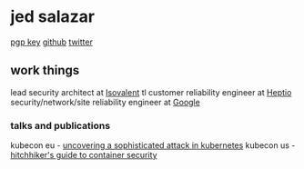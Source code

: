 # jed salazar
[pgp key](https://youtu.be/dQw4w9WgXcQ)
[github](https://github.com/jedsalazar)
[twitter](https://twitter.com/sys_call)

## work things
lead security architect at [Isovalent](https://www.isovalent.com/)
tl customer reliability engineer at [Heptio](https://www.heptio.com)
security/network/site reliability engineer at [Google](https://www.google.com)

### talks and publications
kubecon eu - [uncovering a sophisticated attack in kubernetes](https://youtu.be/bohnofE_dvw)
kubecon us - [hitchhiker's guide to container security](https://youtu.be/YgxUVTx1FEs)
